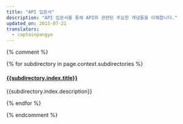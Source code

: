 ```yaml
---
title: "API 입문서"
description: "API 입문서를 통해 API와 관련된 주요한 개념들을 이해합니다."
updated_on: 2015-07-21
translators:
  - captainpangyo
---
```


{% comment %}

{% for subdirectory in page.context.subdirectories %}
<h4><a href="{{subdirectory.id}}">{{subdirectory.index.title}}</a></h4>
<p>{{subdirectory.index.description}}</p>
{% endfor %}

{% endcomment %}
